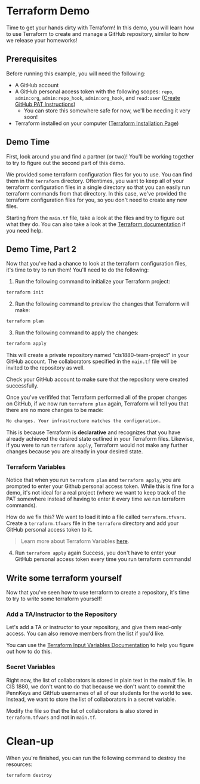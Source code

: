 # Terraform Demo
Time to get your hands dirty with Terraform! In this demo, you will learn how to use Terraform to create and manage a GitHub repository, similar to how we release your homeworks!

## Prerequisites

Before running this example, you will need the following:

- A GitHub account
- A GitHub personal access token with the following scopes: `repo`, `admin:org`, `admin:repo_hook`, `admin:org_hook`, and `read:user` ([Create GitHub PAT Instructions](https://docs.github.com/en/authentication/keeping-your-account-and-data-secure/creating-a-personal-access-token))
  - You can store this somewhere safe for now, we'll be needing it very soon!
- Terraform installed on your computer ([Terraform Installation Page](https://developer.hashicorp.com/terraform/tutorials/aws-get-started/install-cli))

## Demo Time
First, look around you and find a partner (or two)! You'll be working together to try to figure out the second part of this demo.

We provided some terraform configuration files for you to use. You can find them in the `terraform` directory. Oftentimes, you want to keep all of your terraform configuration files in a single directory so that you can easily run terraform commands from that directory. In this case, we've provided the terraform configuration files for you, so you don't need to create any new files.

Starting from the `main.tf` file, take a look at the files and try to figure out what they do. You can also take a look at the [Terraform documentation](https://www.terraform.io/docs/index.html) if you need help.

## Demo Time, Part 2
Now that you've had a chance to look at the terraform configuration files, it's time to try to run them! You'll need to do the following:

1. Run the following command to initialize your Terraform project:

```bash
terraform init
```

2. Run the following command to preview the changes that Terraform will make:

```bash
terraform plan
```

3. Run the following command to apply the changes:

```bash
terraform apply
```

This will create a private repository named "cis1880-team-project" in your GitHub account. The collaborators specified in the `main.tf` file will be invited to the repository as well.

Check your GitHub account to make sure that the repository were created successfully.

Once you've verififed that Terraform performed all of the proper changes on GitHub, if we now run `terraform plan` again, Terraform will tell you that there are no more changes to be made:
```bash
No changes. Your infrastructure matches the configuration.
```
This is because Terraform is **declarative** and recognizes that you have already achieved the desired state outlined in your Terraform files. Likewise, if you were to run `terraform apply`, Terraform would not make any further changes because you are already in your desired state.

### Terraform Variables
Notice that when you run `terraform plan` and `terraform apply`, you are prompted to enter your Github personal access token. While this is fine for a demo, it's not ideal for a real project (where we want to keep track of the PAT somewhere instead of having to enter it every time we run terraform commands).

How do we fix this? We want to load it into a file called `terraform.tfvars`. Create a `terraform.tfvars` file in the `terraform` directory and add your GitHub personal access token to it.

> Learn more about Terraform Variables [here](https://www.terraform.io/docs/language/values/variables.html).

4. Run `terraform apply` again
Success, you don't have to enter your GitHub personal access token every time you run terraform commands!

## Write some terraform yourself
Now that you've seen how to use terraform to create a repository, it's time to try to write some terraform yourself!

### Add a TA/Instructor to the Repository
Let's add a TA or instructor to your repository, and give them read-only access. You can also remove members from the list if you'd like.

You can use the [Terraform Input Variables Documentation](https://www.terraform.io/docs/language/values/variables.html) to help you figure out how to do this.

### Secret Variables
Right now, the list of collaborators is stored in plain text in the main.tf file. In CIS 1880, we don't want to do that because we don't want to commit the PennKeys and GitHub usernames of all of our students for the world to see. Instead, we want to store the list of collaborators in a secret variable.

Modify the file so that the list of collaborators is also stored in `terraform.tfvars` and not in `main.tf`.

# Clean-up
When you're finished, you can run the following command to destroy the resources:

```bash
terraform destroy
```
